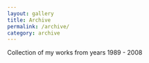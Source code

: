 ```yaml
---
layout: gallery
title: Archive
permalink: /archive/
category: archive
---
```


<div class="foreword" > Collection of my works from years 1989 - 2008   </div>
